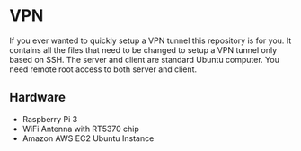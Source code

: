 # VPN
If you ever wanted to quickly setup a VPN tunnel this repository is for you. It contains all the files that need to be changed to setup a VPN tunnel only based on SSH. The server and client are standard Ubuntu computer. You need remote root access to both server and client.

## Hardware
- Raspberry Pi 3
- WiFi Antenna with RT5370 chip
- Amazon AWS EC2 Ubuntu Instance
